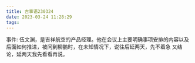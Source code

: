 ```yaml
---
title: 吉事语230324
date: 2023-03-24 11:28:29
tags:
---
```




事件:  伍文渊，是吉祥航空的产品经理。他在会议上主要明确事项安排的内容以及后面如何推进，被问到柳鹏时，在未知情况下，说往后延两天，先不着急 又结论，延两天我先看看再说。
